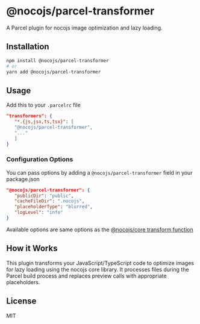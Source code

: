 # @nocojs/parcel-transformer

A Parcel plugin for nocojs image optimization and lazy loading.

## Installation

```bash
npm install @nocojs/parcel-transformer
# or
yarn add @nocojs/parcel-transformer
```

## Usage

Add this to your `.parcelrc` file

```json
"transformers": {
   "*.{js,jsx,ts,tsx}": [
   "@nocojs/parcel-transformer",
   "..."
   ]
}
```

### Configuration Options

You can pass options by adding a `@nocojs/parcel-transformer` field in your package.json

```json
"@nocojs/parcel-transformer": {
   "publicDir": "public",
   "cacheFileDir": ".nocojs",
   "placeholderType": "blurred",
   "logLevel": "info"
}
```

Available options are same options as the [@nocojs/core transform function](../core/README.md#transform-options)

## How it Works

This plugin transforms your JavaScript/TypeScript code to optimize images for lazy loading using the nocojs core library. It processes files during the Parcel build process and replaces preview calls with appropriate placeholders.

## License

MIT
